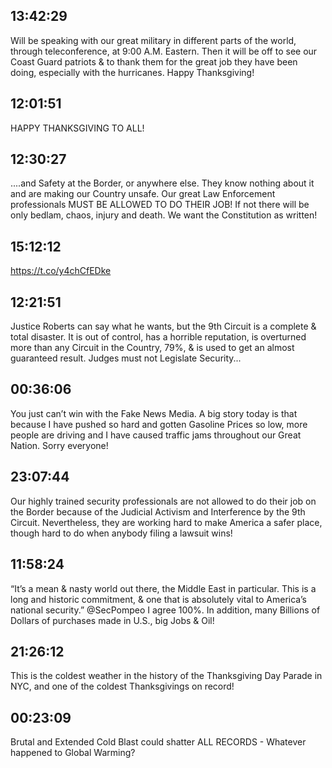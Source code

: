 ## 13:42:29
Will be speaking with our great military in different parts of the world, through teleconference, at 9:00 A.M. Eastern. Then it will be off to see our Coast Guard patriots &amp; to thank them for the great job they have been doing, especially with the hurricanes. Happy Thanksgiving!
## 12:01:51
HAPPY THANKSGIVING TO ALL!
## 12:30:27
....and Safety at the Border, or anywhere else. They know nothing about it and are making our Country unsafe. Our great Law Enforcement professionals MUST BE ALLOWED TO DO THEIR JOB! If not there will be only bedlam, chaos, injury and death. We want the Constitution as written!
## 15:12:12
https://t.co/y4chCfEDke
## 12:21:51
Justice Roberts can say what he wants, but the 9th Circuit is a complete &amp; total disaster. It is out of control, has a horrible reputation, is overturned more than any Circuit in the Country, 79%, &amp; is used to get an almost guaranteed result. Judges must not Legislate Security...
## 00:36:06
You just can’t win with the Fake News Media. A big story today is that because I have pushed so hard and gotten Gasoline Prices so low, more people are driving and I have caused traffic jams throughout our Great Nation. Sorry everyone!
## 23:07:44
Our highly trained security professionals are not allowed to do their job on the Border because of the Judicial Activism and Interference by the 9th Circuit. Nevertheless, they are working hard to make America a safer place, though hard to do when anybody filing a lawsuit wins!
## 11:58:24
“It’s a mean &amp; nasty world out there, the Middle East in particular. This is a long and historic commitment, &amp; one that is absolutely vital to America’s national security.” @SecPompeo  I agree 100%. In addition, many Billions of Dollars of purchases made in U.S., big Jobs &amp; Oil!
## 21:26:12
This is the coldest weather in the history of the Thanksgiving Day Parade in NYC, and one of the coldest Thanksgivings on record!
## 00:23:09
Brutal and Extended Cold Blast could shatter ALL RECORDS - Whatever happened to Global Warming?
